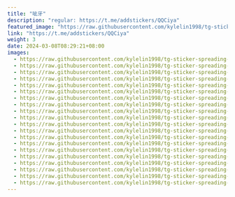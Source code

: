 ```yaml
---
title: "呲牙"
description: "regular: https://t.me/addstickers/QQCiya"
featured_image: "https://raw.githubusercontent.com/kylelin1998/tg-sticker-spreading-worldwide-images/main/img/35139e6b-ed50-4da2-9271-ded8c78e0bdd.jpg"
link: "https://t.me/addstickers/QQCiya"
weight: 3
date: 2024-03-08T08:29:21+08:00
images:
  - https://raw.githubusercontent.com/kylelin1998/tg-sticker-spreading-worldwide-images/main/img/35139e6b-ed50-4da2-9271-ded8c78e0bdd.jpg
  - https://raw.githubusercontent.com/kylelin1998/tg-sticker-spreading-worldwide-images/main/img/e71efb70-a176-4580-9b73-df25ab8f65d0.jpg
  - https://raw.githubusercontent.com/kylelin1998/tg-sticker-spreading-worldwide-images/main/img/ef045567-0593-457e-b8ce-abdc215e91e1.jpg
  - https://raw.githubusercontent.com/kylelin1998/tg-sticker-spreading-worldwide-images/main/img/ee17c15a-10a4-452b-833f-c146c5f4bd3d.jpg
  - https://raw.githubusercontent.com/kylelin1998/tg-sticker-spreading-worldwide-images/main/img/de1a5085-282e-4719-80ce-90dd88770c8e.jpg
  - https://raw.githubusercontent.com/kylelin1998/tg-sticker-spreading-worldwide-images/main/img/2f15f619-3a5b-42ce-84f8-10ea096ff03a.jpg
  - https://raw.githubusercontent.com/kylelin1998/tg-sticker-spreading-worldwide-images/main/img/ea03cace-a3ef-4e9f-a488-1c6657ed6f8c.jpg
  - https://raw.githubusercontent.com/kylelin1998/tg-sticker-spreading-worldwide-images/main/img/26fd3c56-a83d-489e-a6d6-679bc4c1a7f2.jpg
  - https://raw.githubusercontent.com/kylelin1998/tg-sticker-spreading-worldwide-images/main/img/77b29e61-9a57-4f7c-a3ac-6f62506b6556.jpg
  - https://raw.githubusercontent.com/kylelin1998/tg-sticker-spreading-worldwide-images/main/img/a75fb659-d02d-4f77-92e9-7d310cd14dbe.jpg
  - https://raw.githubusercontent.com/kylelin1998/tg-sticker-spreading-worldwide-images/main/img/eb82d52d-dbf3-49d8-a0b7-10c291bae566.jpg
  - https://raw.githubusercontent.com/kylelin1998/tg-sticker-spreading-worldwide-images/main/img/040ed0a9-3d8b-40e1-8cfe-3be02afd5054.jpg
  - https://raw.githubusercontent.com/kylelin1998/tg-sticker-spreading-worldwide-images/main/img/92c1afea-952b-4e1f-bf40-32de934cbbec.jpg
  - https://raw.githubusercontent.com/kylelin1998/tg-sticker-spreading-worldwide-images/main/img/2b46ccbd-02f2-40bb-9e4d-1553c6ed3d07.jpg
  - https://raw.githubusercontent.com/kylelin1998/tg-sticker-spreading-worldwide-images/main/img/dde8ea4b-75be-48b5-ab6f-3fc90fd109d8.jpg
  - https://raw.githubusercontent.com/kylelin1998/tg-sticker-spreading-worldwide-images/main/img/1090916f-a1a4-4617-b73e-875c8bb71e9d.jpg
  - https://raw.githubusercontent.com/kylelin1998/tg-sticker-spreading-worldwide-images/main/img/c0dfed09-cd06-45db-94ff-6d10d9a4f12f.jpg
  - https://raw.githubusercontent.com/kylelin1998/tg-sticker-spreading-worldwide-images/main/img/bf6ff868-8fd4-4955-977f-a3ac6dce11f8.jpg
  - https://raw.githubusercontent.com/kylelin1998/tg-sticker-spreading-worldwide-images/main/img/6a481b9d-3f36-4c48-8884-ea79f0d7503c.jpg
  - https://raw.githubusercontent.com/kylelin1998/tg-sticker-spreading-worldwide-images/main/img/0efc1b23-ee02-4fbf-9798-906dd0a1fe67.jpg
---
```


